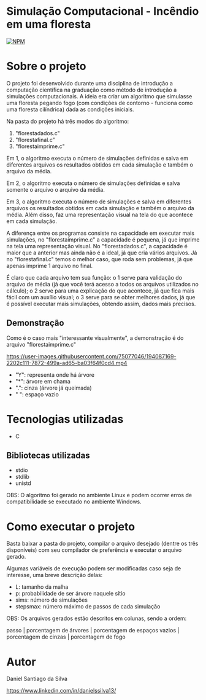 # Simulação Computacional - Incêndio em uma floresta
[![NPM](https://img.shields.io/npm/l/react)](https://github.com/DanSantiago/SimulacaoFloresta/blob/main/LICENCE) 

# Sobre o projeto

O projeto foi desenvolvido durante uma disciplina de introdução a computação científica na graduação como método de introdução a simulações computacionais. A ideia era criar um algoritmo que simulasse uma floresta pegando fogo (com condições de contorno - funciona como uma floresta cilíndrica) dada as condições iniciais.

Na pasta do projeto há três modos do algoritmo: 
1) "florestadados.c" 
2) "florestafinal.c" 
3) "florestaimprime.c"

Em 1, o algoritmo executa o número de simulações definidas e salva em diferentes arquivos os resultados obtidos em cada simulação e também o arquivo da média.

Em 2, o algoritmo executa o número de simulações definidas e salva somente o arquivo o arquivo da média.

Em 3, o algoritmo executa o número de simulações e salva em diferentes arquivos os resultados obtidos em cada simulação e também o arquivo da média. Além disso, faz uma representação visual na tela do que acontece em cada simulação.

A diferença entre os programas consiste na capacidade em executar mais simulações, no "florestaimprime.c" a capacidade é pequena, já que imprime na tela uma representação visual. No "florestadados.c", a capacidade é maior que a anterior mas ainda não é a ideal, já que cria vários arquivos. Já no "florestafinal.c" temos o melhor caso, que roda sem problemas, já que apenas imprime 1 arquivo no final. 

É claro que cada arquivo tem sua função: o 1 serve para validação do arquivo de média (já que você terá acesso a todos os arquivos utilizados no cálculo); o 2 serve para uma explicação do que acontece, já que fica mais fácil com um auxílio visual; o 3 serve para se obter melhores dados, já que é possível executar mais simulações,  obtendo assim, dados mais precisos.


## Demonstração

Como é o caso mais "interessante visualmente", a demonstração é do arquivo "florestaimprime.c"

https://user-images.githubusercontent.com/75077046/194087169-2202c111-7872-499a-ad65-ba03f64f0cd4.mp4

- "Y": representa onde há árvore
- "*": árvore em chama
- ".": cinza (árvore já queimada)
- " ": espaço vazio

# Tecnologias utilizadas
- C

## Bibliotecas utilizadas
- stdio
- stdlib
- unistd

OBS: O algoritmo foi gerado no ambiente Linux e podem ocorrer erros de compatibilidade se executado no ambiente Windows.

# Como executar o projeto

Basta baixar a pasta do projeto, compilar o arquivo desejado (dentre os três disponíveis) com seu compilador de preferência e executar o arquivo gerado.

Algumas variáveis de execução podem ser modificadas caso seja de interesse, uma breve descrição delas:

- L: tamanho da malha
- p: probabilidade de ser árvore naquele sítio
- sims: número de simulações
- stepsmax: número máximo de passos de cada simulação

OBS: Os arquivos gerados estão descritos em colunas, sendo a ordem:

passo | porcentagem de árvores | porcentagem de espaços vazios | porcentagem de cinzas | porcentagem de fogo

# Autor

Daniel Santiago da Silva

https://www.linkedin.com/in/danielssilva13/



